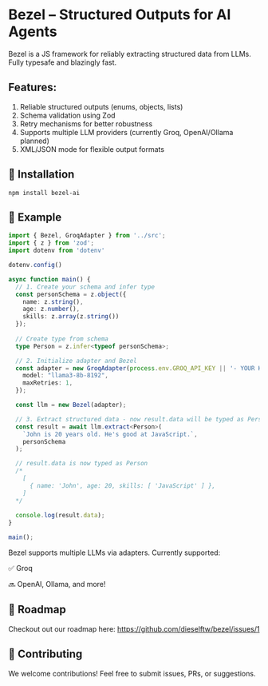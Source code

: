 # Bezel – Structured Outputs for AI Agents

Bezel is a JS framework for reliably extracting structured data from LLMs. Fully typesafe and blazingly fast.

##  Features:

1.    Reliable structured outputs (enums, objects, lists)
2.    Schema validation using Zod
3.    Retry mechanisms for better robustness
4.    Supports multiple LLM providers (currently Groq, OpenAI/Ollama planned)
5.    XML/JSON mode for flexible output formats

## 🚀 Installation

```
npm install bezel-ai
```

## 🔧 Example
```typescript
import { Bezel, GroqAdapter } from '../src';
import { z } from 'zod';
import dotenv from 'dotenv'

dotenv.config()

async function main() {
  // 1. Create your schema and infer type
  const personSchema = z.object({
    name: z.string(),
    age: z.number(),
    skills: z.array(z.string())
  });
  
  // Create type from schema
  type Person = z.infer<typeof personSchema>;

  // 2. Initialize adapter and Bezel
  const adapter = new GroqAdapter(process.env.GROQ_API_KEY || '- YOUR KEY HERE -', {
    model: "llama3-8b-8192",
    maxRetries: 1,
  });

  const llm = new Bezel(adapter);

  // 3. Extract structured data - now result.data will be typed as Person
  const result = await llm.extract<Person>(
    `John is 20 years old. He's good at JavaScript.`,
    personSchema
  );

  // result.data is now typed as Person
  /*
    [
      { name: 'John', age: 20, skills: [ 'JavaScript' ] },
    ]
  */
  
  console.log(result.data);
}

main();
```

Bezel supports multiple LLMs via adapters. Currently supported:

✅ Groq

🔜 OpenAI, Ollama, and more!

## 📌 Roadmap

Checkout out our roadmap here: https://github.com/dieselftw/bezel/issues/1

## 🤝 Contributing

We welcome contributions! Feel free to submit issues, PRs, or suggestions.
